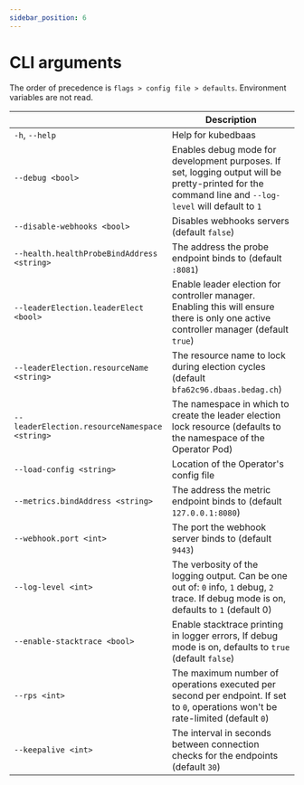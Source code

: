 ```yaml
---
sidebar_position: 6
---
```


# CLI arguments

The order of precedence is `flags > config file > defaults`. Environment variables are not read.

|                                                 | Description                                                  |
| ----------------------------------------------- | ------------------------------------------------------------ |
| `-h`, `--help`                                  | Help for kubedbaas                                           |
| `--debug <bool>`                                | Enables debug mode for development purposes. If set, logging output will be pretty-printed for the command line and `--log-level` will default to `1` |
| `--disable-webhooks <bool>`                     | Disables webhooks servers (default `false`)                  |
| `--health.healthProbeBindAddress <string>`      | The address the probe endpoint binds to (default `:8081`)    |
| `--leaderElection.leaderElect <bool>`           | Enable leader election for controller manager. Enabling this will ensure there is only one active controller manager (default `true`) |
| `--leaderElection.resourceName <string>`        | The resource name to lock during election cycles (default `bfa62c96.dbaas.bedag.ch`) |
| `--leaderElection.resourceNamespace <string>`   | The namespace in which to create the leader election lock resource (defaults to the namespace of the Operator Pod) |
| `--load-config <string>`                        | Location of the Operator's config file                       |
| `--metrics.bindAddress <string>`                | The address the metric endpoint binds to (default `127.0.0.1:8080`) |
| `--webhook.port <int>`                          | The port the webhook server binds to (default `9443`)        |
| `--log-level <int>`                             | The verbosity of the logging output. Can be one out of: `0` info, `1` debug, `2` trace. If debug mode is on, defaults to `1` (default 0) |
| `--enable-stacktrace <bool>`                    | Enable stacktrace printing in logger errors, If debug mode is on, defaults to `true` (default `false`) |
| `--rps <int>`                                   | The maximum number of operations executed per second per endpoint. If set to `0`, operations won't be rate-limited (default `0`) |
| `--keepalive <int>`                             | The interval in seconds between connection checks for the endpoints (default `30`) |

